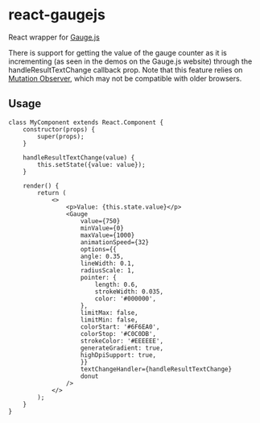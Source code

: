 # react-gaugejs
React wrapper for [Gauge.js](https://bernii.github.io/gauge.js/)

There is support for getting the value of the gauge counter as it is incrementing (as seen in the demos on the Gauge.js website) through the handleResultTextChange callback prop. Note that this feature relies on [Mutation Observer](https://developer.mozilla.org/en-US/docs/Web/API/MutationObserver), which may not be compatible with older browsers.

## Usage
```
class MyComponent extends React.Component {
    constructor(props) {
        super(props);
    }

    handleResultTextChange(value) {
        this.setState({value: value});
    }

    render() {
        return (
            <>
                <p>Value: {this.state.value}</p>
                <Gauge
                    value={750}
                    minValue={0}
                    maxValue={1000}
                    animationSpeed={32}
                    options={{
                    angle: 0.35,
                    lineWidth: 0.1,
                    radiusScale: 1,
                    pointer: {
                        length: 0.6,
                        strokeWidth: 0.035,
                        color: '#000000',
                    },
                    limitMax: false,
                    limitMin: false,
                    colorStart: '#6F6EA0',
                    colorStop: '#C0C0DB',
                    strokeColor: '#EEEEEE',
                    generateGradient: true,
                    highDpiSupport: true,
                    }}
                    textChangeHandler={handleResultTextChange}
                    donut
                />
            </>
        );
    }
}
```

